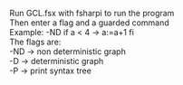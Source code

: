 Run GCL.fsx with fsharpi to run the program  
Then enter a flag and a guarded command  
Example: -ND if a < 4 -> a:=a+1 fi  
The flags are:  
-ND -> non deterministic graph  
-D -> deterministic graph  
-P -> print syntax tree  